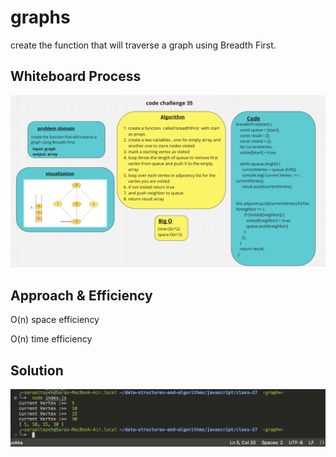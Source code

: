 # graphs

create the function that will traverse a graph using Breadth First.

## Whiteboard Process

![Whiteboard](./assets/class35.png)

## Approach & Efficiency

O(n) space efficiency

O(n) time efficiency

## Solution

![img](./assets/graphcode.png)
